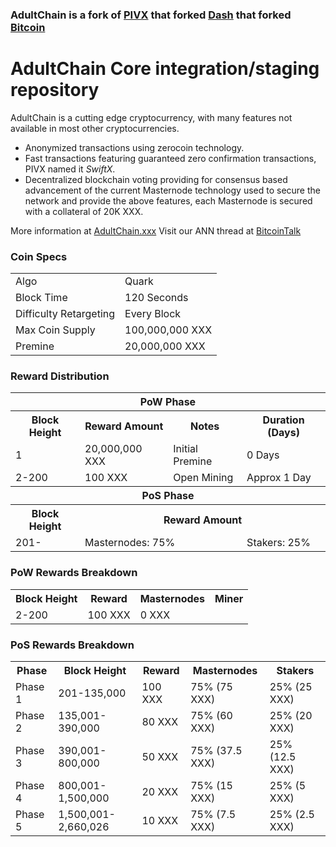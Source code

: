 ### AdultChain is a fork of [PIVX](https://github.com/PIVX-Project/PIVX) that forked [Dash](https://github.com/dashpay/dash) that forked [Bitcoin](https://github.com/bitcoin/bitcoinp)


# AdultChain Core integration/staging repository


AdultChain is a cutting edge cryptocurrency, with many features not available in most other cryptocurrencies.
- Anonymized transactions using zerocoin technology.
- Fast transactions featuring guaranteed zero confirmation transactions, PIVX named it _SwiftX_.
- Decentralized blockchain voting providing for consensus based advancement of the current Masternode
  technology used to secure the network and provide the above features, each Masternode is secured
  with a collateral of 20K XXX.

More information at [AdultChain.xxx](https://www.adultchaincoin.xxx) Visit our ANN thread at [BitcoinTalk](http://www.bitcointalk.org/index.php)


### Coin Specs
<table>
<tr><td>Algo</td><td>Quark</td></tr>
<tr><td>Block Time</td><td>120 Seconds</td></tr>
<tr><td>Difficulty Retargeting</td><td>Every Block</td></tr>
<tr><td>Max Coin Supply </td><td>100,000,000 XXX</td></tr>
<tr><td>Premine</td><td>20,000,000 XXX</td></tr>
</table>


### Reward Distribution

<table>
<th colspan=4>PoW Phase</th>
<tr><th>Block Height</th><th>Reward Amount</th><th>Notes</th><th>Duration (Days)</th></tr>
<tr><td>1</td><td>20,000,000 XXX</td><td>Initial Premine</td><td>0 Days</td></tr>
<tr><td>2-200</td><td>100 XXX</td><td rowspan=1>Open Mining</td><td rowspan=1> Approx 1 Day</td></tr>
<tr><th colspan=4>PoS Phase</th></tr>
<tr><th>Block Height</th><th colspan=3>Reward Amount</th></tr>
<tr><td>201-</td><td colspan=2>Masternodes: 75%</td><td>Stakers: 25%</td></tr>
</table>

### PoW Rewards Breakdown

<table>
<th>Block Height</th><th>Reward</th><th>Masternodes</th><th>Miner</th>
<tr><td>2-200</td><td>100 XXX</td><td>0 XXX</td><td100% (100 XXX)</td><td100% (100 XXX)</td></tr>
</table>

### PoS Rewards Breakdown

<table>
<th>Phase</th><th>Block Height</th><th>Reward</th><th>Masternodes</th><th>Stakers</th>
<tr><td>Phase 1</td><td>201-135,000</td><td>100 XXX</td><td>75% (75 XXX)</td><td>25% (25 XXX)</td></tr>
<tr><td>Phase 2</td><td>135,001-390,000</td><td>80 XXX</td><td>75% (60 XXX)</td><td>25% (20 XXX)</td></tr>
<tr><td>Phase 3</td><td>390,001-800,000</td><td>50 XXX</td><td>75% (37.5 XXX)</td><td>25% (12.5 XXX)</td></tr>
<tr><td>Phase 4</td><td>800,001-1,500,000</td><td>20 XXX</td><td>75% (15 XXX)</td><td>25% (5 XXX)</td></tr>
<tr><td>Phase 5</td><td>1,500,001-2,660,026</td><td>10 XXX</td><td>75% (7.5 XXX)</td><td>25% (2.5 XXX)</td></tr>

</table>
